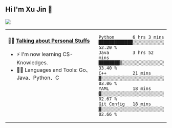 
## Hi I'm Xu Jin 👋
![](https://komarev.com/ghpvc/?username=jiayouxujin&color=brightgreen&label=PROFILE+VIEWS)



<table align="center">
<tr>
<td valign="top" width="60%">

#### 🏋️‍♀️ <a href="https://github.com/jiayouxujin" target="_blank">Talking about Personal Stuffs</a>
<!-- recent_releases starts -->

- ⚡  I'm now learning CS-Knowledges.  
- 🏊‍♂️ Languages and Tools: Go、Java、Python、C
<!-- recent_releases ends -->
</td>
<td>
 
<!--START_SECTION:waka-->
```text
Python       6 hrs 3 mins    █████████████░░░░░░░░░░░░   52.20 % 
Java         3 hrs 52 mins   ████████▒░░░░░░░░░░░░░░░░   33.40 % 
C++          21 mins         ▓░░░░░░░░░░░░░░░░░░░░░░░░   03.06 % 
YAML         18 mins         ▓░░░░░░░░░░░░░░░░░░░░░░░░   02.67 % 
Git Config   18 mins         ▓░░░░░░░░░░░░░░░░░░░░░░░░   02.66 % 
```
<!--END_SECTION:waka-->
 
</td>
</tr>
</table>





